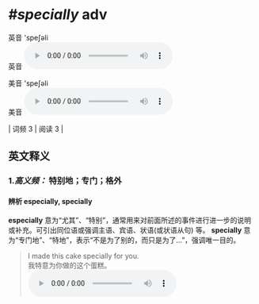 # ***\#specially*** adv
英音 'speʃəli  
英音
<audio src="./media/specially-B.aac" controls="controls"></audio>

美音 'speʃəli  
美音
<audio src="./media/specially.aac" controls="controls"></audio>



| 词频 3 | 阅读 3 |  

英文释义
---
### 1.*高义频：* **特别地；专门；格外**  

#### 辨析 especially, specially
  
**especially** 意为“尤其”、“特别”，通常用来对前面所述的事件进行进一步的说明或补充。可引出同位语或强调主语、宾语、状语(或状语从句) 等。
**specially** 意为“专门地”、“特地”，表示“不是为了别的，而只是为了…”，强调唯一目的。
 > I made this cake specially for you.   
 > 我特意为你做的这个蛋糕。    
<audio src="./media/especially-5.aac" controls="controls"></audio>



